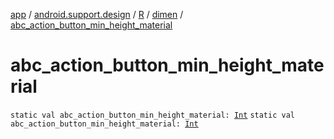 [app](../../../index.md) / [android.support.design](../../index.md) / [R](../index.md) / [dimen](index.md) / [abc_action_button_min_height_material](.)

# abc_action_button_min_height_material

`static val abc_action_button_min_height_material: `[`Int`](https://kotlinlang.org/api/latest/jvm/stdlib/kotlin/-int/index.html)
`static val abc_action_button_min_height_material: `[`Int`](https://kotlinlang.org/api/latest/jvm/stdlib/kotlin/-int/index.html)